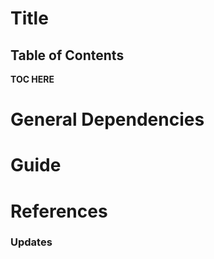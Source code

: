 # Title
 
## Table of Contents
**TOC HERE**

# General Dependencies

# Guide

# References

### Updates


<!-- 
REMOVE ME WHEN COPYING

Make sure to add Table of Contents (TOC) when done
Make sure to generate section numbers when done

Take note to comment out the first two sections when doing this
 -->


